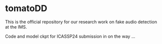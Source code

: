 # tomatoDD

This is the official repository for our research work on fake audio detection at the IMS.

Code and model ckpt for ICASSP24 submission in on the way ...